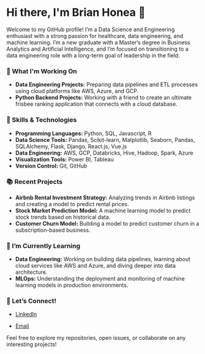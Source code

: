 # Hi there, I'm Brian Honea 👋

Welcome to my GitHub profile! I’m a Data Science and Engineering enthusiast with a strong passion for healthcare, data engineering, and machine learning. I’m a new graduate with a Master’s degree in Business Analytics and Artificial Intelligence, and I’m focused on transitioning to a data engineering role with a long-term goal of leadership in the field.

### 🚀 What I'm Working On

- **Data Engineering Projects:** Preparing data pipelines and ETL processes using cloud platforms like AWS, Azure, and GCP.
- **Python Backend Projects:** Working with a friend to create an ultimate frisbee ranking application that connects with a cloud database.
### 🔧 Skills & Technologies

- **Programming Languages:** Python, SQL, Javascript, R
- **Data Science Tools:** Pandas, Scikit-learn, Matplotlib, Seaborn, Pandas, SQLAlchemy, Flask, Django, React.js, Vue.js
- **Data Engineering:** AWS, GCP, Databricks, Hive, Hadoop, Spark, Azure 
- **Visualization Tools:** Power BI, Tableau
- **Version Control:** Git, GitHub

### 📚 Recent Projects

- **Airbnb Rental Investment Strategy:** Analyzing trends in Airbnb listings and creating a model to predict rental prices.
- **Stock Market Prediction Model:** A machine learning model to predict stock trends based on historical data.
- **Customer Churn Model:** Building a model to predict customer churn in a subscription-based business.

### 🌱 I’m Currently Learning

- **Data Engineering:** Working on building data pipelines, learning about cloud services like AWS and Azure, and diving deeper into data architecture.
- **MLOps:** Understanding the deployment and monitoring of machine learning models in production environments.

### 💼 Let’s Connect!

- [LinkedIn](https://www.linkedin.com/in/brianhonea)
<!-- [Portfolio](https://www.brianhonea.com) (if you have one) -->
- [Email](brianrhonea@gmail.com)

Feel free to explore my repositories, open issues, or collaborate on any interesting projects!
